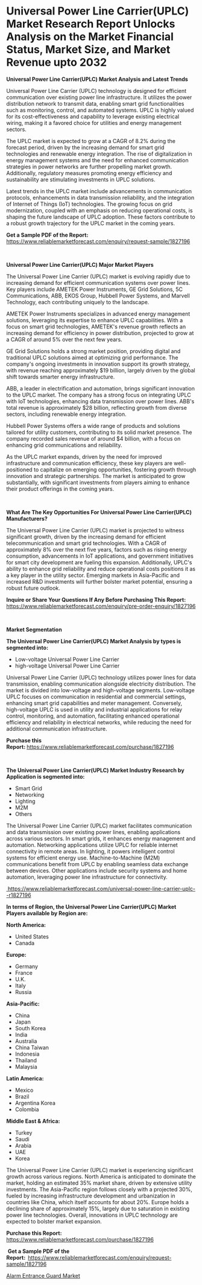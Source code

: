 <p><h1>Universal Power Line Carrier(UPLC) Market Research Report Unlocks Analysis on the Market Financial Status, Market Size, and Market Revenue upto 2032</h1></p><p><strong>Universal Power Line Carrier(UPLC) Market Analysis and Latest Trends</strong></p>
<p><p>Universal Power Line Carrier (UPLC) technology is designed for efficient communication over existing power line infrastructure. It utilizes the power distribution network to transmit data, enabling smart grid functionalities such as monitoring, control, and automated systems. UPLC is highly valued for its cost-effectiveness and capability to leverage existing electrical wiring, making it a favored choice for utilities and energy management sectors.</p><p>The UPLC market is expected to grow at a CAGR of 8.2% during the forecast period, driven by the increasing demand for smart grid technologies and renewable energy integration. The rise of digitalization in energy management systems and the need for enhanced communication strategies in power networks are further propelling market growth. Additionally, regulatory measures promoting energy efficiency and sustainability are stimulating investments in UPLC solutions.</p><p>Latest trends in the UPLC market include advancements in communication protocols, enhancements in data transmission reliability, and the integration of Internet of Things (IoT) technologies. The growing focus on grid modernization, coupled with an emphasis on reducing operational costs, is shaping the future landscape of UPLC adoption. These factors contribute to a robust growth trajectory for the UPLC market in the coming years.</p></p>
<p><strong>Get a Sample PDF of the Report:&nbsp;</strong> <a href="https://www.reliablemarketforecast.com/enquiry/request-sample/1827196?utm_campaign=1105&utm_medium=2&utm_source=Github&utm_content=ia&utm_term=13022025&utm_id=universal-power-line-carrieruplc">https://www.reliablemarketforecast.com/enquiry/request-sample/1827196</a></p>
<p>&nbsp;</p>
<p><strong>Universal Power Line Carrier(UPLC) Major Market Players</strong></p>
<p><p>The Universal Power Line Carrier (UPLC) market is evolving rapidly due to increasing demand for efficient communication systems over power lines. Key players include AMETEK Power Instruments, GE Grid Solutions, 5C Communications, ABB, EKOS Group, Hubbell Power Systems, and Marvell Technology, each contributing uniquely to the landscape.</p><p>AMETEK Power Instruments specializes in advanced energy management solutions, leveraging its expertise to enhance UPLC capabilities. With a focus on smart grid technologies, AMETEK's revenue growth reflects an increasing demand for efficiency in power distribution, projected to grow at a CAGR of around 5% over the next few years.</p><p>GE Grid Solutions holds a strong market position, providing digital and traditional UPLC solutions aimed at optimizing grid performance. The company's ongoing investments in innovation support its growth strategy, with revenue reaching approximately $19 billion, largely driven by the global shift towards smarter energy infrastructure.</p><p>ABB, a leader in electrification and automation, brings significant innovation to the UPLC market. The company has a strong focus on integrating UPLC with IoT technologies, enhancing data transmission over power lines. ABB's total revenue is approximately $28 billion, reflecting growth from diverse sectors, including renewable energy integration.</p><p>Hubbell Power Systems offers a wide range of products and solutions tailored for utility customers, contributing to its solid market presence. The company recorded sales revenue of around $4 billion, with a focus on enhancing grid communications and reliability.</p><p>As the UPLC market expands, driven by the need for improved infrastructure and communication efficiency, these key players are well-positioned to capitalize on emerging opportunities, fostering growth through innovation and strategic partnerships. The market is anticipated to grow substantially, with significant investments from players aiming to enhance their product offerings in the coming years.</p></p>
<p>&nbsp;</p>
<p><strong>What Are The Key Opportunities For Universal Power Line Carrier(UPLC) Manufacturers?</strong></p>
<p><p>The Universal Power Line Carrier (UPLC) market is projected to witness significant growth, driven by the increasing demand for efficient telecommunication and smart grid technologies. With a CAGR of approximately 8% over the next five years, factors such as rising energy consumption, advancements in IoT applications, and government initiatives for smart city development are fueling this expansion. Additionally, UPLC's ability to enhance grid reliability and reduce operational costs positions it as a key player in the utility sector. Emerging markets in Asia-Pacific and increased R&D investments will further bolster market potential, ensuring a robust future outlook.</p></p>
<p><strong>Inquire or Share Your Questions If Any Before Purchasing This Report:</strong> <a href="https://www.reliablemarketforecast.com/enquiry/pre-order-enquiry/1827196?utm_campaign=1105&utm_medium=2&utm_source=Github&utm_content=ia&utm_term=13022025&utm_id=universal-power-line-carrieruplc">https://www.reliablemarketforecast.com/enquiry/pre-order-enquiry/1827196</a></p>
<p>&nbsp;</p>
<p><strong>Market Segmentation</strong></p>
<p><strong>The Universal Power Line Carrier(UPLC) Market Analysis by types is segmented into:</strong></p>
<p><ul><li>Low-voltage Universal Power Line Carrier</li><li>high-voltage Universal Power Line Carrier</li></ul></p>
<p><p>Universal Power Line Carrier (UPLC) technology utilizes power lines for data transmission, enabling communication alongside electricity distribution. The market is divided into low-voltage and high-voltage segments. Low-voltage UPLC focuses on communication in residential and commercial settings, enhancing smart grid capabilities and meter management. Conversely, high-voltage UPLC is used in utility and industrial applications for relay control, monitoring, and automation, facilitating enhanced operational efficiency and reliability in electrical networks, while reducing the need for additional communication infrastructure.</p></p>
<p><strong>Purchase this Report:&nbsp;</strong><a href="https://www.reliablemarketforecast.com/purchase/1827196?utm_campaign=1105&utm_medium=2&utm_source=Github&utm_content=ia&utm_term=13022025&utm_id=universal-power-line-carrieruplc">https://www.reliablemarketforecast.com/purchase/1827196</a></p>
<p>&nbsp;</p>
<p><strong>The Universal Power Line Carrier(UPLC) Market Industry Research by Application is segmented into:</strong></p>
<p><ul><li>Smart Grid</li><li>Networking</li><li>Lighting</li><li>M2M</li><li>Others</li></ul></p>
<p><p>The Universal Power Line Carrier (UPLC) market facilitates communication and data transmission over existing power lines, enabling applications across various sectors. In smart grids, it enhances energy management and automation. Networking applications utilize UPLC for reliable internet connectivity in remote areas. In lighting, it powers intelligent control systems for efficient energy use. Machine-to-Machine (M2M) communications benefit from UPLC by enabling seamless data exchange between devices. Other applications include security systems and home automation, leveraging power line infrastructure for connectivity.</p></p>
<p><a href="https://www.reliablemarketforecast.com/universal-power-line-carrier-uplc--r1827196?utm_campaign=1105&utm_medium=2&utm_source=Github&utm_content=ia&utm_term=13022025&utm_id=universal-power-line-carrieruplc">&nbsp;https://www.reliablemarketforecast.com/universal-power-line-carrier-uplc--r1827196</a></p>
<p><strong>In terms of Region, the Universal Power Line Carrier(UPLC) Market Players available by Region are:</strong></p>
<p>
    <p> <strong> North America: </strong>
        <ul>
            <li>United States</li>
            <li>Canada</li>
        </ul>
        </p> 
    <p> <strong> Europe: </strong>
        <ul>
            <li>Germany</li>
            <li>France</li>
            <li>U.K.</li>
            <li>Italy</li>
            <li>Russia</li>
        </ul>
        </p> 
    <p> <strong> Asia-Pacific: </strong>
        <ul>
            <li>China</li>
            <li>Japan</li>
            <li>South Korea</li>
            <li>India</li>
            <li>Australia</li>
            <li>China Taiwan</li>
            <li>Indonesia</li>
            <li>Thailand</li>
            <li>Malaysia</li>
        </ul>
        </p> 
    <p> <strong> Latin America: </strong>
        <ul>
            <li>Mexico</li>
            <li>Brazil</li>
            <li>Argentina Korea</li>
            <li>Colombia</li>
        </ul>
        </p> 
    <p> <strong> Middle East & Africa: </strong>
        <ul>
            <li>Turkey</li>
            <li>Saudi</li>
            <li>Arabia</li>
            <li>UAE</li>
            <li>Korea</li>
        </ul>
    </p>
    </p>
<p><p>The Universal Power Line Carrier (UPLC) market is experiencing significant growth across various regions. North America is anticipated to dominate the market, holding an estimated 35% market share, driven by extensive utility investments. The Asia-Pacific region follows closely with a projected 30%, fueled by increasing infrastructure development and urbanization in countries like China, which itself accounts for about 20%. Europe holds a declining share of approximately 15%, largely due to saturation in existing power line technologies. Overall, innovations in UPLC technology are expected to bolster market expansion.</p></p>
<p><strong>Purchase this Report: </strong><a href="https://www.reliablemarketforecast.com/purchase/1827196?utm_campaign=1105&utm_medium=2&utm_source=Github&utm_content=ia&utm_term=13022025&utm_id=universal-power-line-carrieruplc">https://www.reliablemarketforecast.com/purchase/1827196</a></p>
<p>&nbsp;<strong>Get a Sample PDF of the Report:&nbsp;&nbsp;</strong><a href="https://www.reliablemarketforecast.com/enquiry/request-sample/1827196?utm_campaign=1105&utm_medium=2&utm_source=Github&utm_content=ia&utm_term=13022025&utm_id=universal-power-line-carrieruplc">https://www.reliablemarketforecast.com/enquiry/request-sample/1827196</a></p>
<p><strong></strong></p>
<p><p><a href="https://github.com/prosalinda88/Market-Research-Report-List-7/blob/main/alarm-entrance-guard-market.md?utm_campaign=1105&utm_medium=2&utm_source=Github&utm_content=ia&utm_term=13022025&utm_id=universal-power-line-carrieruplc">Alarm Entrance Guard Market</a></p></p>